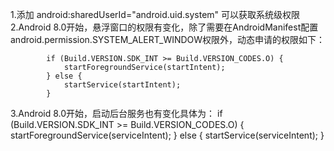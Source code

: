 1.添加 android:sharedUserId="android.uid.system" 可以获取系统级权限
2.Android 8.0开始，悬浮窗口的权限有变化，除了需要在AndroidManifest配置android.permission.SYSTEM_ALERT_WINDOW权限外，动态申请的权限如下：
```
        if (Build.VERSION.SDK_INT >= Build.VERSION_CODES.O) {
            startForegroundService(startIntent);
        } else {
            startService(startIntent);
        }
```
3.Android 8.0开始，启动后台服务也有变化具体为：
        if (Build.VERSION.SDK_INT >= Build.VERSION_CODES.O) {
            startForegroundService(serviceIntent);
        } else {
            startService(serviceIntent);
        }
